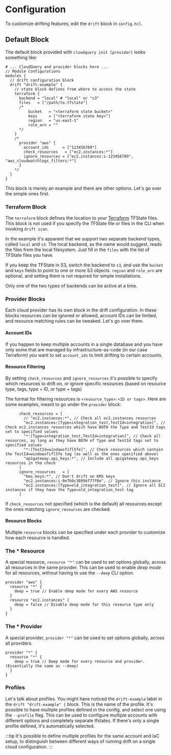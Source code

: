 # Configuration

To customize drifting features, edit the `drift` block in `config.hcl`.

## Default Block

The default block provided with `cloudquery init [provider]` looks something like:

```hcl
# ... CloudQuery and provider blocks here ...
// Module Configurations
modules {
  // drift configuration block
  drift "drift-example" {
    // state block defines from where to access the state
    terraform {
      backend = "local" # "local" or "s3"
      files   = ["/path/to.tfstate"]
      /*
          bucket   = "<terraform state bucket>"
          keys     = ["<terraform state key>"]
          region   = "us-east-1"
          role_arn = ""
      */
    }
    /*
      provider "aws" {
        account_ids      = ["123456789"]
        check_resources   = ["ec2.instances:*"]
        ignore_resources = ["ec2.instances:i-123456789", "aws_cloudwatchlogs_filters:*"]
      }
    */
  }
}
```

This block is merely an example and there are other options. Let's go over the simple ones first.

### Terraform Block

The `terraform` block defines the location to your [Terraform](https://www.terraform.io/) TFState files. This block is not used if you specify the TFState file or files in the CLI when invoking `drift scan`.

In the example it's apparent that we support two separate backend types, called `local` and `s3`. The local backend, as the name would suggest, reads the files from the local filesystem. Just fill in the `files` with the list of TFState files you have.

If you keep the TFState in S3, switch the backend to `s3`, and use the `bucket` and `keys` fields to point to one or more S3 objects. `region` and `role_arn` are optional, and setting them is not required for simple installations.

Only one of the two types of backends can be active at a time.

### Provider Blocks

Each cloud provider has its own block in the drift configuration. In these blocks resources can be ignored or allowed, account IDs can be limited, and resource matching rules can be tweaked. Let's go over them.

#### Account IDs

If you happen to keep multiple accounts in a single database and you have only some that are managed by infrastructure-as-code (in our case Terraform) you want to set `account_ids` to limit drifting to certain accounts.

#### Resource Filtering

By setting `check_resources` and `ignore_resources` it's possible to specify which resources to drift on, or ignore specific resources (based on resource type, tags, type + ID, or type + tags)

The format for filtering resources is `<resource_type>:<ID or tags>`. Here are some examples, meant to go under the `provider` block:

```hcl
      check_resources = [
        // "ec2.instances:*", // Check all ec2.instances resources
        "ec2.instances:[Type=integration_test,TestId=integration]", // Check ec2.instances resources which have BOTH the Type and TestId tags set to specified values
        "*:[Type=integration_test,TestId=integration]", // Check all resources, as long as they have BOTH of Type and TestId tags set to specified values
        "*:[TestId=windowsfifl5fe]", // Check resources which contain the TestId=windowsfifl5fe tag (as well as the ones specified above)
        "apigateway.api_keys:*", // Include all apigateway.api_keys resources in the check 
      ]
      ignore_resources   = [
        "kms.keys:*", // Don't drift on KMS keys
        "ec2.instances:i-0e7b9c38956f77f0e", // Ignore this instance
        "ec2.instances:[Type=old_integration_test]", // Ignore all EC2 instances if they have the Type=old_integration_test tag
      ]
```

If `check_resources` not specified (which is the default) all resources except the ones matching `ignore_resources` are checked.

#### Resource Blocks

Multiple `resource` blocks can be specified under each provider to customize how each resource is handled.

### The * Resource

A special resource, `resource "*"` can be used to set options globally, across all resources in the same provider. This can be used to enable *deep mode* for all resources, without having to use the `--deep` CLI option.

```hcl
provider "aws" {
  resource "*" {
    deep = true // Enable deep mode for every AWS resource
  }
  resource "ec2.instances" {
    deep = false // Disable deep mode for this resource type only
  }
}
```

### The * Provider

A special provider, `provider "*"` can be used to set options globally, across all providers.

```hcl
provider "*" {
  resource "*" {
    deep = true // Deep mode for every resource and provider. (Essentially the same as --deep)
  }
}
```

### Profiles

Let's talk about profiles. You might have noticed the `drift-example` label in the `drift "drift-example" {` block. This is the name of the profile. It's possible to have multiple profiles defined in the config, and select one using the `--profile` flag. This can be used to configure multiple accounts with different options and completely separate tfstates. If there's only a single profile defined, it's automatically selected.

:::tip
It's possible to define multiple profiles for the same account and IaC setup, to distinguish between different ways of running drift on a single cloud configuration.
:::
